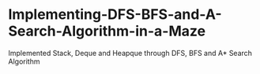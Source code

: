 # Implementing-DFS-BFS-and-A-Search-Algorithm-in-a-Maze
Implemented Stack, Deque and Heapque through DFS, BFS and A* Search Algorithm
